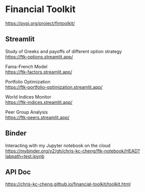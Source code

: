 # Financial Toolkit
https://pypi.org/project/fintoolkit/

## Streamlit
Study of Greeks and payoffs of different option strategy\
https://ftk-options.streamlit.app/

Fama-French Model\
https://ftk-factors.streamlit.app/

Portfolio Optimization\
https://ftk-portfolio-optimization.streamlit.app/

World Indices Monitor\
https://ftk-indices.streamlit.app/

Peer Group Analysis\
https://ftk-peers.streamlit.app/


## Binder
Interacting with my Jupyter notebook on the cloud\
https://mybinder.org/v2/gh/chris-kc-cheng/ftk-notebook/HEAD?labpath=test.ipynb

## API Doc
https://chris-kc-cheng.github.io/financial-toolkit/toolkit.html